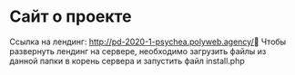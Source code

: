 ﻿# Сайт о проектеСсылка на лендинг:http://pd-2020-1-psychea.polyweb.agency/Чтобы развернуть лендинг на сервере, необходимо загрузить файлы из данной папки в корень сервера и запустить файл install.php